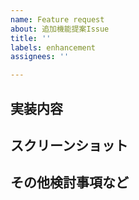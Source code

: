 ```yaml
---
name: Feature request
about: 追加機能提案Issue
title: ''
labels: enhancement
assignees: ''

---
```


## 実装内容

## スクリーンショット

## その他検討事項など
